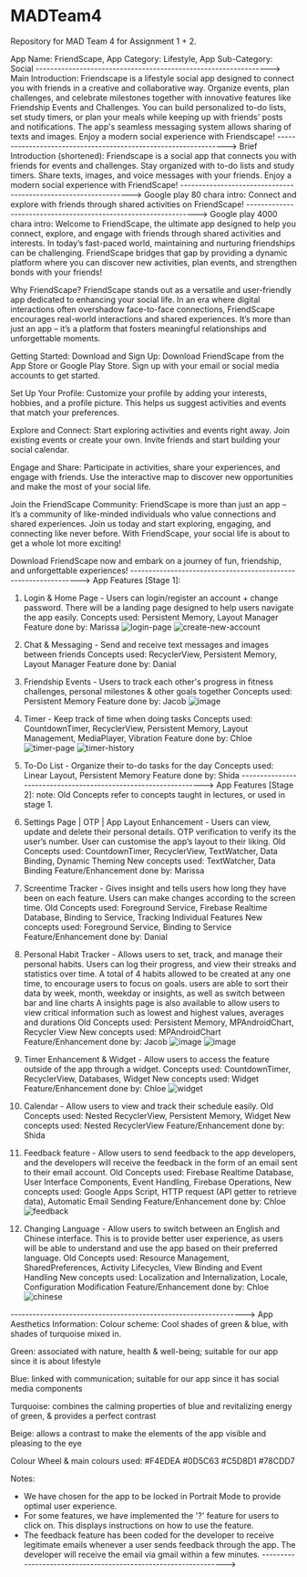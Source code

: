 # MADTeam4
Repository for MAD Team 4 for Assignment 1 + 2.

App Name: FriendScape,
App Category: Lifestyle,
App Sub-Category: Social
---------------------------------------------------------------->
Main Introduction:
Friendscape is a lifestyle social app designed to connect you with friends in a creative and collaborative way.
Organize events, plan challenges, and celebrate milestones together with innovative features like Friendship Events and Challenges.
You can build personalized to-do lists, set study timers, or plan your meals while keeping up with friends' posts and notifications.
The app's seamless messaging system allows sharing of texts and images.
Enjoy a modern social experience with Friendscape!
---------------------------------------------------------------->
Brief Introduction (shortened):
Friendscape is a social app that connects you with friends for events and challenges.
Stay organized with to-do lists and study timers. Share texts, images, and voice messages with your friends.
Enjoy a modern social experience with FriendScape!
---------------------------------------------------------------->
Google play 80 chara intro:
Connect and explore with friends through shared activities on FriendScape!
---------------------------------------------------------------->
Google play 4000 chara intro:
Welcome to FriendScape, the ultimate app designed to help you connect, explore, and engage with friends through shared activities and interests.
In today’s fast-paced world, maintaining and nurturing friendships can be challenging.
FriendScape bridges that gap by providing a dynamic platform where you can discover new activities, plan events, and strengthen bonds with your friends!

Why FriendScape?
FriendScape stands out as a versatile and user-friendly app dedicated to enhancing your social life.
In an era where digital interactions often overshadow face-to-face connections, FriendScape encourages real-world interactions and shared experiences.
It’s more than just an app – it’s a platform that fosters meaningful relationships and unforgettable moments.

Getting Started:
Download and Sign Up: Download FriendScape from the App Store or Google Play Store.
Sign up with your email or social media accounts to get started.

Set Up Your Profile: Customize your profile by adding your interests, hobbies, and a profile picture.
This helps us suggest activities and events that match your preferences.

Explore and Connect: Start exploring activities and events right away.
Join existing events or create your own. Invite friends and start building your social calendar.

Engage and Share: Participate in activities, share your experiences, and engage with friends.
Use the interactive map to discover new opportunities and make the most of your social life.

Join the FriendScape Community:
FriendScape is more than just an app – it’s a community of like-minded individuals who value connections and shared experiences.
Join us today and start exploring, engaging, and connecting like never before.
With FriendScape, your social life is about to get a whole lot more exciting!

Download FriendScape now and embark on a journey of fun, friendship, and unforgettable experiences!
---------------------------------------------------------------->
App Features [Stage 1]:
1. Login & Home Page - Users can login/register an account + change password.
There will be a landing page designed to help users navigate the app easily.
Concepts used: Persistent Memory, Layout Manager
Feature done by: Marissa
   ![login-page](repo_images/login-page.png)
   ![create-new-account](repo_images/create-new-account.png)

2. Chat & Messaging - Send and receive text messages and images between friends
Concepts used: RecyclerView, Persistent Memory, Layout Manager
Feature done by: Danial

3. Friendship Events - Users to track each other's progress in fitness challenges, personal milestones & other goals together
Concepts used: Persistent Memory
Feature done by: Jacob
![image](https://github.com/user-attachments/assets/c2f73f86-f759-4a7a-9ab8-b347339c5ad1)


5. Timer - Keep track of time when doing tasks
Concepts used: CountdownTimer, RecyclerView, Persistent Memory, Layout Management, MediaPlayer, Vibration
Feature done by: Chloe
   ![timer-page](repo_images/timer.png)
![timer-history](repo_images/timer-history.png)

6. To-Do List - Organize their to-do tasks for the day
Concepts used: Linear Layout, Persistent Memory
Feature done by: Shida
---------------------------------------------------------------->
App Features [Stage 2]:
note: Old Concepts refer to concepts taught in lectures, or used in stage 1.

1. Settings Page | OTP | App Layout Enhancement - Users can view, update and delete their personal details.
OTP verification to verify its the user’s number.
User can customise the app’s layout to their liking.
Old Concepts used: CountdownTimer, RecyclerView, TextWatcher, Data Binding, Dynamic Theming
New concepts used: TextWatcher, Data Binding
Feature/Enhancement done by: Marissa

2. Screentime Tracker - Gives insight and tells users how long they have been on each feature.
Users can make changes according to the screen time.
Old Concepts used: Foreground Service, Firebase Realtime Database, Binding to Service, Tracking Individual Features
New concepts used: Foreground Service, Binding to Service
Feature/Enhancement done by: Danial

3. Personal Habit Tracker -  Allows users to set, track, and manage their personal habits.
Users can log their progress, and view their streaks and statistics over time. 
A total of 4 habits allowed to be created at any one time, to encourage users to focus on goals.
users are able to sort their data by week, month, weekday or insights, as well as switch between bar and line charts 
A insights page is also available to allow users to view critical information such as lowest and highest values, averages and durations
Old Concepts used: Persistent Memory, MPAndroidChart, Recycler View
New concepts used: MPAndroidChart
Feature/Enhancement done by: Jacob
![image](https://github.com/user-attachments/assets/240238eb-95c3-4d12-bc22-3ceb7f43f39d)
![image](https://github.com/user-attachments/assets/38d27b94-4605-4a95-a709-8500a7a38076)



5. Timer Enhancement & Widget - Allow users to access the feature outside of the app through a widget.
   Concepts used: CountdownTimer, RecyclerView, Databases, Widget
   New concepts used: Widget
   Feature/Enhancement done by: Chloe
   ![widget](repo_images/widget.png)

6. Calendar - Allow users to view and track their schedule easily.
Old Concepts used: Nested RecyclerView, Persistent Memory, Widget
New concepts used: Nested RecyclerView
Feature/Enhancement done by: Shida

7. Feedback feature -  Allow users to send feedback to the app developers, and the developers will
receive the feedback in the form of an email sent to their email account.
Old Concepts used: Firebase Realtime Database, User Interface Components, Event Handling, Firebase Operations,
New concepts used: Google Apps Script, HTTP request (API getter to retrieve data), Automatic Email Sending
Feature/Enhancement done by: Chloe
   ![feedback](repo_images/feedback.png)

8. Changing Language - Allow users to switch between an English and Chinese interface. This is to provide
better user experience, as users will be able to understand and use the app based on their preferred language.
Old Concepts used: Resource Management, SharedPreferences, Activity Lifecycles, View Binding and Event Handling
New concepts used: Localization and Internalization, Locale, Configuration Modification 
Feature/Enhancement done by: Chloe
   ![chinese](repo_images/homescreen_chinese.png)

---------------------------------------------------------------->
App Aesthetics Information:
Colour scheme: Cool shades of green & blue, with shades of turquoise mixed in.

Green: associated with nature, health & well-being; suitable for our app since it is about lifestyle

Blue: linked with communication; suitable for our app since it has social media components

Turquoise: combines the calming properties of blue and revitalizing energy of green, & provides a perfect contrast

Beige: allows a contrast to make the elements of the app visible and pleasing to the eye

Colour Wheel & main colours used:
#F4EDEA
#0D5C63
#C5D8D1
#78CDD7

Notes:
- We have chosen for the app to be locked in Portrait Mode to provide optimal user experience.
- For some features, we have implemented the '?' feature for users to click on. This displays instructions
on how to use the feature.
- The feedback feature has been coded for the developer to receive legitimate emails whenever a user sends
feedback through the app. The developer will receive the email via gmail within a few minutes.
---------------------------------------------------------------->
